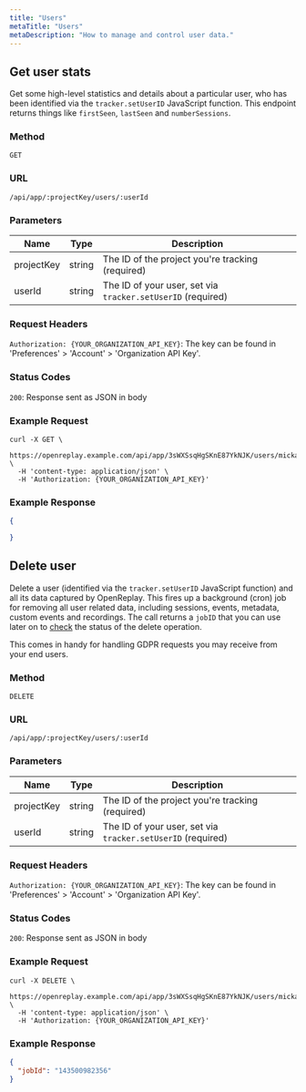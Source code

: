 ```yaml
---
title: "Users"
metaTitle: "Users"
metaDescription: "How to manage and control user data."
---
```


## Get user stats

Get some high-level statistics and details about a particular user, who has been identified via the `tracker.setUserID` JavaScript function. This endpoint returns things like `firstSeen`, `lastSeen` and `numberSessions`.

### Method
`GET`

### URL
`/api/app/:projectKey/users/:userId`

### Parameters

| Name | Type | Description |
|----------|-------------|-------------|
| projectKey | string | The ID of the project you're tracking (required) |
| userId | string | The ID of your user, set via `tracker.setUserID` (required) |

### Request Headers

`Authorization: {YOUR_ORGANIZATION_API_KEY}`: The key can be found in 'Preferences' > 'Account' > 'Organization API Key'.

### Status Codes

`200`: Response sent as JSON in body

### Example Request

```curl
curl -X GET \
  https://openreplay.example.com/api/app/3sWXSsqHgSKnE87YkNJK/users/mickael@openreplay.com \
  -H 'content-type: application/json' \
  -H 'Authorization: {YOUR_ORGANIZATION_API_KEY}'
```

### Example Response

```json
{

}
```

## Delete user

Delete a user (identified via the `tracker.setUserID` JavaScript function) and all its data captured by OpenReplay. This fires up a background (cron) job for removing all user related data, including sessions, events, metadata, custom events and recordings. The call returns a `jobID` that you can use later on to [check](/api/jobs#getjobdetails) the status of the delete operation.

This comes in handy for handling GDPR requests you may receive from your end users.

### Method
`DELETE`

### URL
`/api/app/:projectKey/users/:userId`

### Parameters

| Name | Type | Description |
|----------|-------------|-------------|
| projectKey | string | The ID of the project you're tracking (required) |
| userId | string | The ID of your user, set via `tracker.setUserID` (required) |

### Request Headers

`Authorization: {YOUR_ORGANIZATION_API_KEY}`: The key can be found in 'Preferences' > 'Account' > 'Organization API Key'.

### Status Codes

`200`: Response sent as JSON in body

### Example Request

```curl
curl -X DELETE \
  https://openreplay.example.com/api/app/3sWXSsqHgSKnE87YkNJK/users/mickael@openreplay.com \
  -H 'content-type: application/json' \
  -H 'Authorization: {YOUR_ORGANIZATION_API_KEY}'
```

### Example Response

```json
{
  "jobId": "143500982356"
}
```
